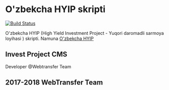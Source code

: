 # O'zbekcha HYIP skripti
[![Build Status](https://travis-ci.com/webtransfer/UzInvest.svg?branch=master)](https://travis-ci.com/webtransfer/UzInvest)

O'zbekcha HYIP (High Yield Investment Project - Yuqori daromadli sarmoya loyihasi ) skripti.
Namuna [O'zbekcha HYIP](https://uzchange.ru)
## Invest Project CMS
Developer @Webtransfer Team
## 2017-2018 WebTransfer Team
